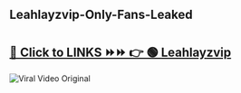 
 ## Leahlayzvip-Only-Fans-Leaked

# <h2><a href="https://clipsfans.com/Leahlayzvip&ref=git">🔗 Click to LINKS ⏩⏩ 👉 🟢 Leahlayzvip </a></h2>

<a href="https://clipsfans.com/Leahlayzvip&ref=git" rel="nofollow" data-target="animated-image.originalLink"><img src="https://i.ibb.co.com/xMMVF88/686577567.gif" alt="Viral Video Original" style="max-width: 100%; display: inline-block;" data-target="animated-image.originalImage"></a>
